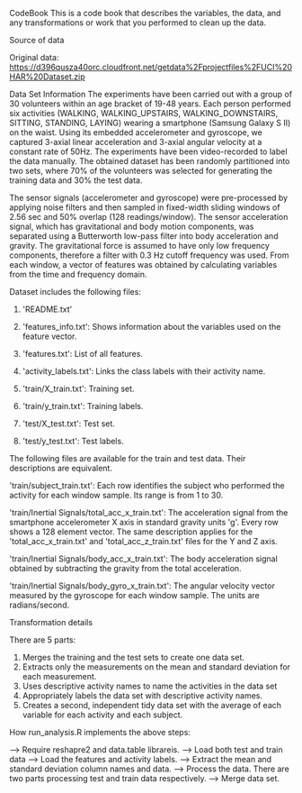 CodeBook
This is a code book that describes the variables, the data, and any transformations or work that you performed to clean up the data.

Source of data

Original data: https://d396qusza40orc.cloudfront.net/getdata%2Fprojectfiles%2FUCI%20HAR%20Dataset.zip

Data Set Information
The experiments have been carried out with a group of 30 volunteers within an age bracket of 19-48 years. Each person performed six activities (WALKING, WALKING_UPSTAIRS, WALKING_DOWNSTAIRS, SITTING, STANDING, LAYING) wearing a smartphone (Samsung Galaxy S II) on the waist. Using its embedded accelerometer and gyroscope, we captured 3-axial linear acceleration and 3-axial angular velocity at a constant rate of 50Hz. The experiments have been video-recorded to label the data manually. The obtained dataset has been randomly partitioned into two sets, where 70% of the volunteers was selected for generating the training data and 30% the test data.

The sensor signals (accelerometer and gyroscope) were pre-processed by applying noise filters and then sampled in fixed-width sliding windows of 2.56 sec and 50% overlap (128 readings/window). The sensor acceleration signal, which has gravitational and body motion components, was separated using a Butterworth low-pass filter into body acceleration and gravity. The gravitational force is assumed to have only low frequency components, therefore a filter with 0.3 Hz cutoff frequency was used. From each window, a vector of features was obtained by calculating variables from the time and frequency domain.



Dataset includes the following files:

1) 'README.txt'

2) 'features_info.txt': Shows information about the variables used on the feature vector.

3) 'features.txt': List of all features.

4) 'activity_labels.txt': Links the class labels with their activity name.

5) 'train/X_train.txt': Training set.

6) 'train/y_train.txt': Training labels.

7) 'test/X_test.txt': Test set.

8) 'test/y_test.txt': Test labels.

The following files are available for the train and test data. Their descriptions are equivalent.

'train/subject_train.txt': Each row identifies the subject who performed the activity for each window sample. Its range is from 1 to 30.

'train/Inertial Signals/total_acc_x_train.txt': The acceleration signal from the smartphone accelerometer X axis in standard gravity units 'g'. Every row shows a 128 element vector. The same description applies for the 'total_acc_x_train.txt' and 'total_acc_z_train.txt' files for the Y and Z axis.

'train/Inertial Signals/body_acc_x_train.txt': The body acceleration signal obtained by subtracting the gravity from the total acceleration.

'train/Inertial Signals/body_gyro_x_train.txt': The angular velocity vector measured by the gyroscope for each window sample. The units are radians/second.

Transformation details

There are 5 parts:

1) Merges the training and the test sets to create one data set.
2) Extracts only the measurements on the mean and standard deviation for each measurement.
3) Uses descriptive activity names to name the activities in the data set
4) Appropriately labels the data set with descriptive activity names.
5) Creates a second, independent tidy data set with the average of each variable for each activity and each subject.

How run_analysis.R implements the above steps:

--> Require reshapre2 and data.table librareis.
--> Load both test and train data
--> Load the features and activity labels.
--> Extract the mean and standard deviation column names and data.
--> Process the data. There are two parts processing test and train data respectively.
--> Merge data set.